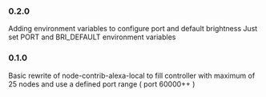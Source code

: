 ### 0.2.0
Adding environment variables to configure port and default brightness
Just set PORT and BRI_DEFAULT environment variables

### 0.1.0
Basic rewrite of node-contrib-alexa-local to fill controller with maximum of 25 nodes
and use a defined port range ( port 60000++ )